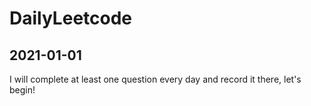 # DailyLeetcode

## 2021-01-01
I will complete at least one question every day and record it there, let's begin!
